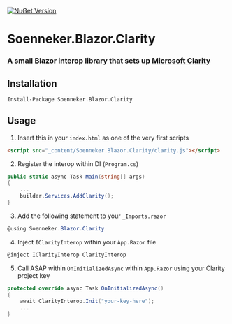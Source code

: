 [![NuGet Version](https://img.shields.io/nuget/v/Soenneker.Blazor.Clarity.svg?style=flat)](https://www.nuget.org/packages/Soenneker.Blazor.Clarity/)

# Soenneker.Blazor.Clarity
### A small Blazor interop library that sets up [Microsoft Clarity](https://clarity.microsoft.com/)

## Installation

```
Install-Package Soenneker.Blazor.Clarity
```

## Usage

1. Insert this in your `index.html` as one of the very first scripts

```html
<script src="_content/Soenneker.Blazor.Clarity/clarity.js"></script>
```

2. Register the interop within DI (`Program.cs`)

```csharp
public static async Task Main(string[] args)
{
    ...
    builder.Services.AddClarity();
}
```

3. Add the following statement to your `_Imports.razor`
```csharp
@using Soenneker.Blazor.Clarity
```

4. Inject `IClarityInterop` within your `App.Razor` file


```csharp
@inject IClarityInterop ClarityInterop
```


5. Call ASAP within `OnInitializedAsync` within `App.Razor` using your Clarity project key

```csharp
protected override async Task OnInitializedAsync()
{
    await ClarityInterop.Init("your-key-here");
    ...
}
```
